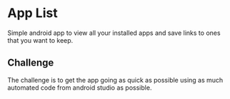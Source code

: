 # App List #

Simple android app to view all your installed apps and save links to ones that you want to keep.

## Challenge ##

The challenge is to get the app going as quick as possible using as much automated code from android studio as possible.

